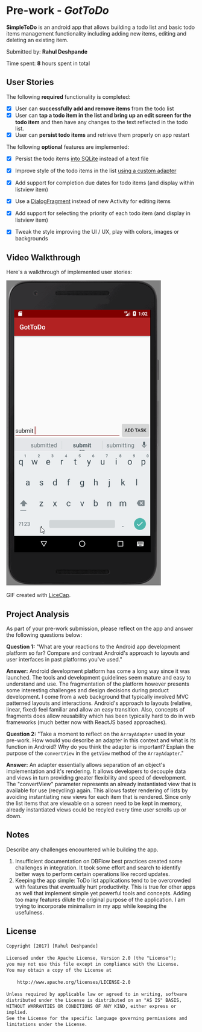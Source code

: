 # Pre-work - *GotToDo*

**SimpleToDo** is an android app that allows building a todo list and basic todo items management functionality including adding new items, editing and deleting an existing item.

Submitted by: **Rahul Deshpande**

Time spent: **8** hours spent in total

## User Stories

The following **required** functionality is completed:

* [X] User can **successfully add and remove items** from the todo list
* [X] User can **tap a todo item in the list and bring up an edit screen for the todo item** and then have any changes to the text reflected in the todo list.
* [X] User can **persist todo items** and retrieve them properly on app restart

The following **optional** features are implemented:

* [X] Persist the todo items [into SQLite](http://guides.codepath.com/android/Persisting-Data-to-the-Device#sqlite) instead of a text file
* [X] Improve style of the todo items in the list [using a custom adapter](http://guides.codepath.com/android/Using-an-ArrayAdapter-with-ListView)	
* [X] Add support for completion due dates for todo items (and display within listview item)
* [X] Use a [DialogFragment](http://guides.codepath.com/android/Using-DialogFragment) instead of new Activity for editing items
* [X] Add support for selecting the priority of each todo item (and display in listview item)
* [X] Tweak the style improving the UI / UX, play with colors, images or backgrounds


## Video Walkthrough

Here's a walkthrough of implemented user stories:

<img src='SimpleToDo_Demo3.gif' title='Video Walkthrough' width='' alt='Video Walkthrough' />

GIF created with [LiceCap](http://www.cockos.com/licecap/).

## Project Analysis

As part of your pre-work submission, please reflect on the app and answer the following questions below:

**Question 1:** "What are your reactions to the Android app development platform so far? Compare and contrast Android's approach to layouts and user interfaces in past platforms you've used."

**Answer:** Android development platform has come a long way since it was launched. The tools and development guidelines seem mature and easy to understand and use. The fragmentation of the platform however  presents some interesting challenges and design decisions during product development. I come from a web background that typically involved MVC patterned layouts and interactions. Android's approach to layouts (relative, linear, fixed) feel familiar and allow an easy transition. Also, concepts of fragments does allow reusability which has been typically hard to do in web frameworks (much better now with ReactJS based approaches).

**Question 2:** "Take a moment to reflect on the `ArrayAdapter` used in your pre-work. How would you describe an adapter in this context and what is its function in Android? Why do you think the adapter is important? Explain the purpose of the `convertView` in the `getView` method of the `ArrayAdapter`."

**Answer:** An adapter essentially allows separation of an object's implementation and it's rendering. It allows developers to decouple data and views in turn providing greater flexibility and speed of development. The "convertView" parameter represents an already instantiated view that is available for use (recycling) again. This allows faster rendering of lists by avoiding instantiating new views for each item that is rendered. Since only the list items that are viewable on a screen need to be kept in memory, already instantiated views could be recyled every time user scrolls up or down.

## Notes

Describe any challenges encountered while building the app.
1. Insufficient documentation on DBFlow best practices created some challenges in integration. It took some effort and search to identify better ways to perform certain operations like record updates.
2. Keeping the app simple: ToDo list applications tend to be overcrowded with features that eventually hurt productivity. This is true for other apps as well that implement simple yet powerful tools and concepts. Adding too many features dilute the original purpose of the application. I am trying to incorporate minimalism in my app while keeping the usefulness.

## License

    Copyright [2017] [Rahul Deshpande]

    Licensed under the Apache License, Version 2.0 (the "License");
    you may not use this file except in compliance with the License.
    You may obtain a copy of the License at

        http://www.apache.org/licenses/LICENSE-2.0

    Unless required by applicable law or agreed to in writing, software
    distributed under the License is distributed on an "AS IS" BASIS,
    WITHOUT WARRANTIES OR CONDITIONS OF ANY KIND, either express or implied.
    See the License for the specific language governing permissions and
    limitations under the License.